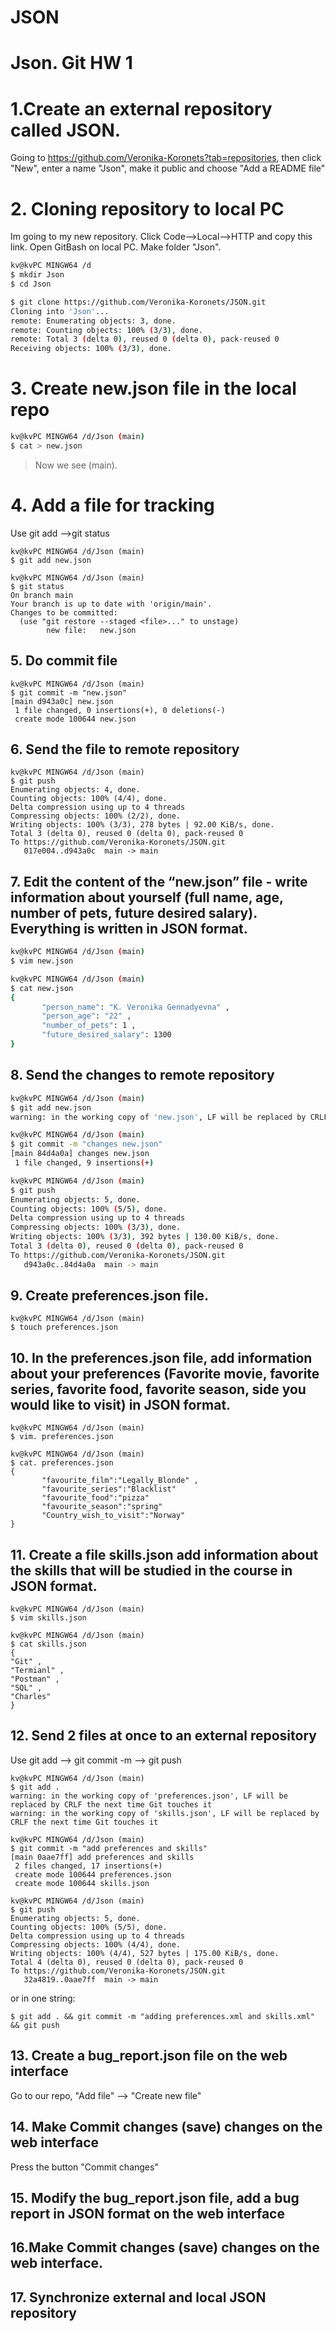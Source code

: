 # JSON
# Json. Git HW 1
# 1.Create an external repository called JSON.
Going to https://github.com/Veronika-Koronets?tab=repositories, then click "New", enter a name "Json", make it public and choose "Add a README file"
# 2. Cloning repository to local PC
Im going to my new repository. Click Code-->Local-->HTTP and copy this link.
Open GitBash on local PC.
Make folder "Json".

```sh
kv@kvPC MINGW64 /d
$ mkdir Json
$ cd Json
```
```sh
$ git clone https://github.com/Veronika-Koronets/JSON.git
Cloning into 'Json'...
remote: Enumerating objects: 3, done.
remote: Counting objects: 100% (3/3), done.
remote: Total 3 (delta 0), reused 0 (delta 0), pack-reused 0
Receiving objects: 100% (3/3), done.
```
# 3. Create new.json file in the local repo

```sh
kv@kvPC MINGW64 /d/Json (main)
$ cat > new.json
```
> Now we see (main). 

# 4. Add a file for tracking
Use git add -->git status 
```
kv@kvPC MINGW64 /d/Json (main)
$ git add new.json

kv@kvPC MINGW64 /d/Json (main)
$ git status
On branch main
Your branch is up to date with 'origin/main'.
Changes to be committed:
  (use "git restore --staged <file>..." to unstage)
        new file:   new.json
``` 

## 5. Do commit file
```
kv@kvPC MINGW64 /d/Json (main)
$ git commit -m "new.json"
[main d943a0c] new.json
 1 file changed, 0 insertions(+), 0 deletions(-)
 create mode 100644 new.json
 ```
## 6. Send the file to remote repository
```
kv@kvPC MINGW64 /d/Json (main)
$ git push
Enumerating objects: 4, done.
Counting objects: 100% (4/4), done.
Delta compression using up to 4 threads
Compressing objects: 100% (2/2), done.
Writing objects: 100% (3/3), 278 bytes | 92.00 KiB/s, done.
Total 3 (delta 0), reused 0 (delta 0), pack-reused 0
To https://github.com/Veronika-Koronets/JSON.git
   017e004..d943a0c  main -> main
```

## 7. Edit the content of the “new.json” file - write information about yourself (full name, age, number of pets, future desired salary). Everything is written in JSON format.
```sh
kv@kvPC MINGW64 /d/Json (main)
$ vim new.json

kv@kvPC MINGW64 /d/Json (main)
$ cat new.json
{
       "person_name": "K. Veronika Gennadyevna" ,
       "person_age": "22" ,
       "number_of_pets": 1 ,
       "future_desired_salary": 1300
}
``` 
## 8. Send the changes to remote repository

```sh
kv@kvPC MINGW64 /d/Json (main)
$ git add new.json
warning: in the working copy of 'new.json', LF will be replaced by CRLF the next time Git touches it

kv@kvPC MINGW64 /d/Json (main)
$ git commit -m "changes new.json"
[main 84d4a0a] changes new.json
 1 file changed, 9 insertions(+)

kv@kvPC MINGW64 /d/Json (main)
$ git push
Enumerating objects: 5, done.
Counting objects: 100% (5/5), done.
Delta compression using up to 4 threads
Compressing objects: 100% (3/3), done.
Writing objects: 100% (3/3), 392 bytes | 130.00 KiB/s, done.
Total 3 (delta 0), reused 0 (delta 0), pack-reused 0
To https://github.com/Veronika-Koronets/JSON.git
   d943a0c..84d4a0a  main -> main
```

## 9. Create preferences.json file.
```
kv@kvPC MINGW64 /d/Json (main)
$ touch preferences.json
```

## 10. In the preferences.json file, add information about your preferences (Favorite movie, favorite series, favorite food, favorite season, side you would like to visit) in JSON format.

```
kv@kvPC MINGW64 /d/Json (main)
$ vim. preferences.json

kv@kvPC MINGW64 /d/Json (main)
$ cat. preferences.json
{
       "favourite_film":"Legally_Blonde" ,
       "favourite_series":"Blacklist"
       "favourite_food":"pizza" 
       "favourite_season":"spring"
       "Country_wish_to_visit":"Norway"
}
```

## 11. Create a file skills.json add information about the skills that will be studied in the course in JSON format.
```
kv@kvPC MINGW64 /d/Json (main)
$ vim skills.json

kv@kvPC MINGW64 /d/Json (main)
$ cat skills.json
{
"Git" ,
"Termianl" ,
"Postman" ,
"SQL" ,
"Charles" 
}
```

## 12. Send 2 files at once to an external repository
Use git add --> git commit -m --> git push
``` 
kv@kvPC MINGW64 /d/Json (main)
$ git add .
warning: in the working copy of 'preferences.json', LF will be replaced by CRLF the next time Git touches it
warning: in the working copy of 'skills.json', LF will be replaced by CRLF the next time Git touches it

kv@kvPC MINGW64 /d/Json (main)
$ git commit -m "add preferences and skills"
[main 0aae7ff] add preferences and skills
 2 files changed, 17 insertions(+)
 create mode 100644 preferences.json
 create mode 100644 skills.json

kv@kvPC MINGW64 /d/Json (main)
$ git push
Enumerating objects: 5, done.
Counting objects: 100% (5/5), done.
Delta compression using up to 4 threads
Compressing objects: 100% (4/4), done.
Writing objects: 100% (4/4), 527 bytes | 175.00 KiB/s, done.
Total 4 (delta 0), reused 0 (delta 0), pack-reused 0
To https://github.com/Veronika-Koronets/JSON.git
   32a4819..0aae7ff  main -> main
```
or in one string:
```
$ git add . && git commit -m "adding preferences.xml and skills.xml" && git push
```
## 13. Create a bug_report.json file on the web interface
Go to our repo, "Add file" --> "Create new file" 

## 14. Make Commit changes (save) changes on the web interface
Press the button "Commit changes"

## 15. Modify the bug_report.json file, add a bug report in JSON format on the web interface
## 16.Make Commit changes (save) changes on the web interface.
## 17. Synchronize external and local JSON repository

